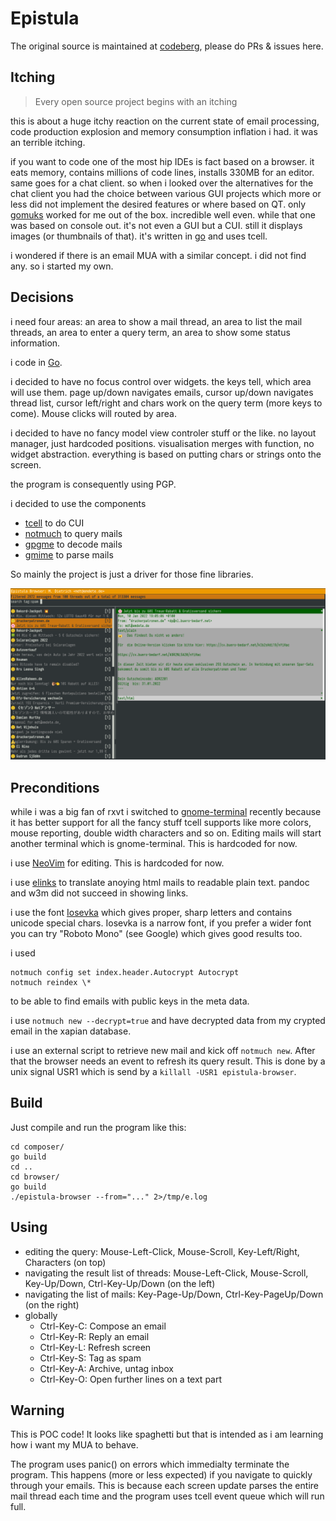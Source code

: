 Epistula
==

The original source is maintained at [codeberg](https://codeberg.org/mdt/epistula), please do PRs & issues here.

Itching
--

> Every open source project begins with an itching

this is about a huge itchy reaction on the current state of email processing, code production explosion and memory consumption inflation i had. it was an terrible itching.

if you want to code one of the most hip IDEs is fact based on a browser. it eats memory, contains millions of code lines, installs 330MB for an editor. same goes for a chat client. so when i looked over the alternatives for the chat client you had the choice between various GUI projects which more or less did not implement the desired features or where based on QT. only [gomuks](https://github.com/tulir/gomuks) worked for me out of the box. incredible well even. while that one was based on console out. it's not even a GUI but a CUI. still it displays images (or thumbnails of that). it's written in [go](https://go.dev/) and uses tcell.

i wondered if there is an email MUA with a similar concept. i did not find any. so i started my own.

Decisions
--

i need four areas: an area to show a mail thread, an area to list the mail threads, an area to enter a query term, an area to show some status information.

i code in [Go](https://pkg.go.dev/).

i decided to have no focus control over widgets. the keys tell, which area will use them. page up/down navigates emails, cursor up/down navigates thread list, cursor left/right and chars work on the query term (more keys to come). Mouse clicks will routed by area.

i decided to have no fancy model view controler stuff or the like. no layout manager, just hardcoded positions. visualisation merges with function, no widget abstraction. everything is based on putting chars or strings onto the screen.

the program is consequently using PGP.

i decided to use the components

- [tcell](github.com/gdamore/tcell/v2) to do CUI
- [notmuch](github.com/zenhack/go.notmuch) to query mails
- [gpgme](github.com/proglottis/gpgme) to decode mails
- [gmime](github.com/sendgrid/go-gmime) to parse mails

So mainly the project is just a driver for those fine libraries.

![Screenshot](screenshot.png)

Preconditions
--

while i was a big fan of rxvt i switched to [gnome-terminal](https://wiki.gnome.org/Apps/Terminal) recently because it has better support for all the fancy stuff tcell supports like more colors, mouse reporting, double width characters and so on. Editing mails will start another terminal which is gnome-terminal. This is hardcoded for now.

i use [NeoVim](https://neovim.org/) for editing. This is hardcoded for now.

i use [elinks](http://elinks.cz/) to translate anoying html mails to readable plain text. pandoc and w3m did not succeed in showing links.

i use the font [Iosevka](https://github.com/be5invis/Iosevka/) which gives proper, sharp letters and contains unicode special chars. Iosevka is a narrow font, if you prefer a wider font you can try "Roboto Mono" (see Google) which gives good results too.

i used

```
notmuch config set index.header.Autocrypt Autocrypt
notmuch reindex \*
```

to be able to find emails with public keys in the meta data.

i use `notmuch new --decrypt=true` and have decrypted data from my crypted email in the xapian database.

i use an external script to retrieve new mail and kick off `notmuch new`. After that the browser needs an event to refresh its query result. This is done by a unix signal USR1 which is send by a `killall -USR1 epistula-browser`.

Build
--

Just compile and run the program like this:

```
cd composer/
go build
cd ..
cd browser/
go build
./epistula-browser --from="..." 2>/tmp/e.log
```

Using
--

- editing the query: Mouse-Left-Click, Mouse-Scroll, Key-Left/Right, Characters (on top)
- navigating the result list of threads: Mouse-Left-Click, Mouse-Scroll, Key-Up/Down, Ctrl-Key-Up/Down (on the left)
- navigating the list of mails: Key-Page-Up/Down, Ctrl-Key-PageUp/Down (on the right)
- globally
	- Ctrl-Key-C: Compose an email
	- Ctrl-Key-R: Reply an email
	- Ctrl-Key-L: Refresh screen
	- Ctrl-Key-S: Tag as spam
	- Ctrl-Key-A: Archive, untag inbox
	- Ctrl-Key-O: Open further lines on a text part

Warning
--

This is POC code! It looks like spaghetti but that is intended as i am learning how i want my MUA to behave.

The program uses panic() on errors which immedialty terminate the program. This happens (more or less expected) if you navigate to quickly through your emails. This is because each screen update parses the entire mail thread each time and the program uses tcell event queue which will run full.

